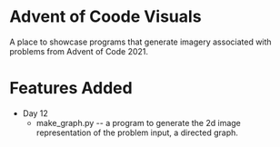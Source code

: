# Advent of Coode Visuals

A place to showcase programs that generate imagery associated with problems from Advent of Code 2021.

# Features Added

- Day 12
    - make_graph.py -- a program to generate the 2d image representation of the problem input, a directed graph.


